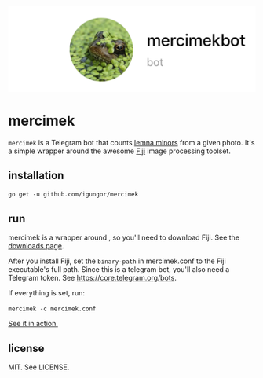 ![](assets/mercimek.png)

# mercimek

`mercimek` is a Telegram bot that counts [lemna
minors](https://en.wikipedia.org/wiki/Lemna_minor) from a given photo. It's a
simple wrapper around the awesome [Fiji](https://imagej.net/Fiji) image
processing toolset.

## installation

```
go get -u github.com/igungor/mercimek
```

## run

mercimek is a wrapper around , so you'll need to download Fiji. See
the [downloads page](https://imagej.net/Fiji/Downloads).

After you install Fiji, set the `binary-path` in mercimek.conf to the Fiji executable's full path.
Since this is a telegram bot, you'll also need a Telegram token. See
https://core.telegram.org/bots.

If everything is set, run:

`mercimek -c mercimek.conf`

[See it in action.](assets/telegram.png)

## license

MIT. See LICENSE.
